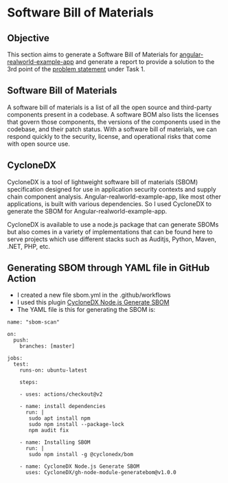 # Software Bill of Materials

## Objective

This section aims to generate a Software Bill of Materials for [angular-realworld-example-app](https://github.com/gothinkster/angular-realworld-example-app) and generate a report to provide a solution to the 3rd point of the [problem statement](https://cloud-native.netlify.app/problem-statement/) under Task 1.

## Software Bill of Materials

A software bill of materials is a list of all the open source and third-party components present in a codebase. A software BOM also lists the licenses that govern those components, the versions of the components used in the codebase, and their patch status. With a software bill of materials, we can respond quickly to the security, license, and operational risks that come with open source use.

## CycloneDX

CycloneDX is a tool of lightweight software bill of materials (SBOM) specification designed for use in application security contexts and supply chain component analysis. Angular-realworld-example-app, like most other applications, is built with various dependencies. So I used CycloneDX to generate the SBOM for Angular-realworld-example-app.

CycloneDX is available to use a node.js package that can generate SBOMs but also comes in a variety of implementations that can be found here to serve projects which use different stacks such as Auditjs, Python, Maven, .NET, PHP, etc. 

## Generating SBOM through YAML file in GitHub Action

* I created a new file sbom.yml in the .github/workflows
* I used this plugin [CycloneDX Node.js Generate SBOM](https://github.com/marketplace/actions/cyclonedx-node-js-generate-sbom)
* The YAML file is this for generating the SBOM is:
```
name: "sbom-scan"

on:
  push:
    branches: [master]

jobs:
  test:
    runs-on: ubuntu-latest
    
    steps:
    
    - uses: actions/checkout@v2
      
    - name: install dependencies
      run: | 
       sudo apt install npm
       sudo npm install --package-lock
       npm audit fix
       
    - name: Installing SBOM
      run: |
       sudo npm install -g @cyclonedx/bom
          
    - name: CycloneDX Node.js Generate SBOM
      uses: CycloneDX/gh-node-module-generatebom@v1.0.0
```




